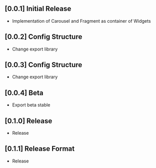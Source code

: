 ## [0.0.1] Initial Release
* Implementation of Carousel and Fragment as container of Widgets
## [0.0.2] Config Structure
* Change export library
## [0.0.3] Config Structure
* Change export library
## [0.0.4] Beta
* Export beta stable
## [0.1.0] Release
* Release
## [0.1.1] Release Format
* Release
